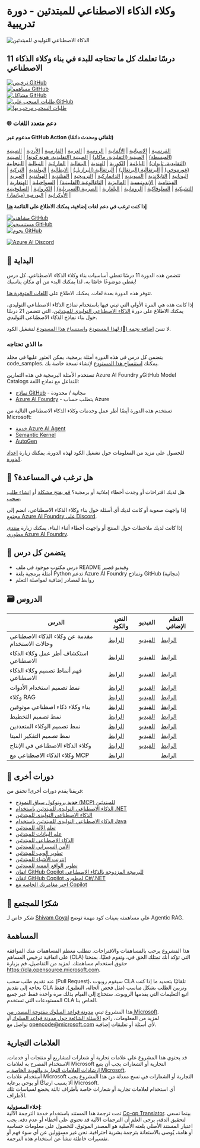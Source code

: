<!--
CO_OP_TRANSLATOR_METADATA:
{
  "original_hash": "9b4c2650691b24b20e0c912d01a466a2",
  "translation_date": "2025-08-21T12:10:41+00:00",
  "source_file": "README.md",
  "language_code": "ar"
}
-->
# وكلاء الذكاء الاصطناعي للمبتدئين - دورة تدريبية

![الذكاء الاصطناعي التوليدي للمبتدئين](../../translated_images/repo-thumbnail.083b24afed61b6dd27a7fc53798bebe9edf688a41031163a1fca9f61c64d63ec.ar.png)

## 11 درسًا تعلمك كل ما تحتاجه للبدء في بناء وكلاء الذكاء الاصطناعي

[![ترخيص GitHub](https://img.shields.io/github/license/microsoft/ai-agents-for-beginners.svg)](https://github.com/microsoft/ai-agents-for-beginners/blob/master/LICENSE?WT.mc_id=academic-105485-koreyst)  
[![مساهمو GitHub](https://img.shields.io/github/contributors/microsoft/ai-agents-for-beginners.svg)](https://GitHub.com/microsoft/ai-agents-for-beginners/graphs/contributors/?WT.mc_id=academic-105485-koreyst)  
[![مشاكل GitHub](https://img.shields.io/github/issues/microsoft/ai-agents-for-beginners.svg)](https://GitHub.com/microsoft/ai-agents-for-beginners/issues/?WT.mc_id=academic-105485-koreyst)  
[![طلبات السحب على GitHub](https://img.shields.io/github/issues-pr/microsoft/ai-agents-for-beginners.svg)](https://GitHub.com/microsoft/ai-agents-for-beginners/pulls/?WT.mc_id=academic-105485-koreyst)  
[![طلبات السحب مرحب بها](https://img.shields.io/badge/PRs-welcome-brightgreen.svg?style=flat-square)](http://makeapullrequest.com?WT.mc_id=academic-105485-koreyst)

### 🌐 دعم متعدد اللغات

#### مدعوم عبر GitHub Action (تلقائي ومحدث دائمًا)

[الفرنسية](../fr/README.md) | [الإسبانية](../es/README.md) | [الألمانية](../de/README.md) | [الروسية](../ru/README.md) | [العربية](./README.md) | [الفارسية](../fa/README.md) | [الأردية](../ur/README.md) | [الصينية (المبسطة)](../zh/README.md) | [الصينية (التقليدية، ماكاو)](../mo/README.md) | [الصينية (التقليدية، هونغ كونغ)](../hk/README.md) | [الصينية (التقليدية، تايوان)](../tw/README.md) | [اليابانية](../ja/README.md) | [الكورية](../ko/README.md) | [الهندية](../hi/README.md) | [البنغالية](../bn/README.md) | [الماراثية](../mr/README.md) | [النيبالية](../ne/README.md) | [البنجابية (غورموخي)](../pa/README.md) | [البرتغالية (البرتغال)](../pt/README.md) | [البرتغالية (البرازيل)](../br/README.md) | [الإيطالية](../it/README.md) | [البولندية](../pl/README.md) | [التركية](../tr/README.md) | [اليونانية](../el/README.md) | [التايلاندية](../th/README.md) | [السويدية](../sv/README.md) | [الدانماركية](../da/README.md) | [النرويجية](../no/README.md) | [الفنلندية](../fi/README.md) | [الهولندية](../nl/README.md) | [العبرية](../he/README.md) | [الفيتنامية](../vi/README.md) | [الإندونيسية](../id/README.md) | [الماليزية](../ms/README.md) | [التاغالوغية (الفلبينية)](../tl/README.md) | [السواحيلية](../sw/README.md) | [الهنغارية](../hu/README.md) | [التشيكية](../cs/README.md) | [السلوفاكية](../sk/README.md) | [الرومانية](../ro/README.md) | [البلغارية](../bg/README.md) | [الصربية (السيريلية)](../sr/README.md) | [الكرواتية](../hr/README.md) | [السلوفينية](../sl/README.md) | [الأوكرانية](../uk/README.md) | [البورمية (ميانمار)](../my/README.md)

**إذا كنت ترغب في دعم لغات إضافية، يمكنك الاطلاع على القائمة [هنا](https://github.com/Azure/co-op-translator/blob/main/getting_started/supported-languages.md)**

[![مشاهدو GitHub](https://img.shields.io/github/watchers/microsoft/ai-agents-for-beginners.svg?style=social&label=Watch)](https://GitHub.com/microsoft/ai-agents-for-beginners/watchers/?WT.mc_id=academic-105485-koreyst)  
[![مستنسخو GitHub](https://img.shields.io/github/forks/microsoft/ai-agents-for-beginners.svg?style=social&label=Fork)](https://GitHub.com/microsoft/ai-agents-for-beginners/network/?WT.mc_id=academic-105485-koreyst)  
[![نجوم GitHub](https://img.shields.io/github/stars/microsoft/ai-agents-for-beginners.svg?style=social&label=Star)](https://GitHub.com/microsoft/ai-agents-for-beginners/stargazers/?WT.mc_id=academic-105485-koreyst)

[![Azure AI Discord](https://dcbadge.limes.pink/api/server/kzRShWzttr)](https://discord.gg/kzRShWzttr)

## 🌱 البداية

تتضمن هذه الدورة 11 درسًا تغطي أساسيات بناء وكلاء الذكاء الاصطناعي. كل درس يغطي موضوعًا خاصًا به، لذا يمكنك البدء من أي مكان يناسبك!

تتوفر هذه الدورة بعدة لغات. يمكنك الاطلاع على [اللغات المتوفرة هنا](../..).

إذا كانت هذه هي المرة الأولى التي تبني فيها باستخدام نماذج الذكاء الاصطناعي التوليدي، يمكنك الاطلاع على دورة [الذكاء الاصطناعي التوليدي للمبتدئين](https://aka.ms/genai-beginners)، التي تتضمن 21 درسًا حول بناء نماذج الذكاء الاصطناعي التوليدي.

لا تنسَ [إضافة نجمة (🌟) لهذا المستودع](https://docs.github.com/en/get-started/exploring-projects-on-github/saving-repositories-with-stars?WT.mc_id=academic-105485-koreyst) و[استنساخ هذا المستودع](https://github.com/microsoft/ai-agents-for-beginners/fork) لتشغيل الكود.

### ما الذي تحتاجه

يتضمن كل درس في هذه الدورة أمثلة برمجية، يمكن العثور عليها في مجلد code_samples. يمكنك [استنساخ هذا المستودع](https://github.com/microsoft/ai-agents-for-beginners/fork) لإنشاء نسخة خاصة بك.

تستخدم الأمثلة البرمجية في هذه التمارين Azure AI Foundry وGitHub Model Catalogs للتفاعل مع نماذج اللغة:

- [نماذج GitHub](https://aka.ms/ai-agents-beginners/github-models) - مجانية / محدودة
- [Azure AI Foundry](https://aka.ms/ai-agents-beginners/ai-foundry) - يتطلب حساب Azure

تستخدم هذه الدورة أيضًا أطر عمل وخدمات وكلاء الذكاء الاصطناعي التالية من Microsoft:

- [خدمة Azure AI Agent](https://aka.ms/ai-agents-beginners/ai-agent-service)  
- [Semantic Kernel](https://aka.ms/ai-agents-beginners/semantic-kernel)  
- [AutoGen](https://aka.ms/ai-agents/autogen)  

للحصول على مزيد من المعلومات حول تشغيل الكود لهذه الدورة، يمكنك زيارة [إعداد الدورة](./00-course-setup/README.md).

## 🙏 هل ترغب في المساعدة؟

هل لديك اقتراحات أو وجدت أخطاء إملائية أو برمجية؟ [قم بفتح مشكلة](https://github.com/microsoft/ai-agents-for-beginners/issues?WT.mc_id=academic-105485-koreyst) أو [إنشاء طلب سحب](https://github.com/microsoft/ai-agents-for-beginners/pulls?WT.mc_id=academic-105485-koreyst).

إذا واجهت صعوبة أو كانت لديك أي أسئلة حول بناء وكلاء الذكاء الاصطناعي، انضم إلى [مجتمع Azure AI Foundry على Discord](https://discord.gg/kzRShWzttr).

إذا كانت لديك ملاحظات حول المنتج أو واجهت أخطاء أثناء البناء، يمكنك زيارة [منتدى مطوري Azure AI Foundry](https://aka.ms/azureaifoundry/forum).

## 📂 يتضمن كل درس

- درس مكتوب موجود في ملف README وفيديو قصير
- أمثلة برمجية بلغة Python تدعم Azure AI Foundry ونماذج GitHub (مجانية)
- روابط لمصادر إضافية لمواصلة التعلم

## 🗃️ الدروس

| **الدرس**                                | **النص والكود**                                   | **الفيديو**                                                  | **التعلم الإضافي**                                                                     |
|------------------------------------------|--------------------------------------------------|-------------------------------------------------------------|----------------------------------------------------------------------------------------|
| مقدمة عن وكلاء الذكاء الاصطناعي وحالات الاستخدام | [الرابط](./01-intro-to-ai-agents/README.md)      | [الفيديو](https://youtu.be/3zgm60bXmQk?si=z8QygFvYQv-9WtO1) | [الرابط](https://aka.ms/ai-agents-beginners/collection?WT.mc_id=academic-105485-koreyst) |
| استكشاف أطر عمل وكلاء الذكاء الاصطناعي   | [الرابط](./02-explore-agentic-frameworks/README.md) | [الفيديو](https://youtu.be/ODwF-EZo_O8?si=Vawth4hzVaHv-u0H) | [الرابط](https://aka.ms/ai-agents-beginners/collection?WT.mc_id=academic-105485-koreyst) |
| فهم أنماط تصميم وكلاء الذكاء الاصطناعي   | [الرابط](./03-agentic-design-patterns/README.md) | [الفيديو](https://youtu.be/m9lM8qqoOEA?si=BIzHwzstTPL8o9GF) | [الرابط](https://aka.ms/ai-agents-beginners/collection?WT.mc_id=academic-105485-koreyst) |
| نمط تصميم استخدام الأدوات               | [الرابط](./04-tool-use/README.md)                | [الفيديو](https://youtu.be/vieRiPRx-gI?si=2z6O2Xu2cu_Jz46N) | [الرابط](https://aka.ms/ai-agents-beginners/collection?WT.mc_id=academic-105485-koreyst) |
| وكلاء RAG                                | [الرابط](./05-agentic-rag/README.md)             | [الفيديو](https://youtu.be/WcjAARvdL7I?si=gKPWsQpKiIlDH9A3) | [الرابط](https://aka.ms/ai-agents-beginners/collection?WT.mc_id=academic-105485-koreyst) |
| بناء وكلاء ذكاء اصطناعي موثوقين          | [الرابط](./06-building-trustworthy-agents/README.md) | [الفيديو](https://youtu.be/iZKkMEGBCUQ?si=jZjpiMnGFOE9L8OK) | [الرابط](https://aka.ms/ai-agents-beginners/collection?WT.mc_id=academic-105485-koreyst) |
| نمط تصميم التخطيط                       | [الرابط](./07-planning-design/README.md)         | [الفيديو](https://youtu.be/kPfJ2BrBCMY?si=6SC_iv_E5-mzucnC) | [الرابط](https://aka.ms/ai-agents-beginners/collection?WT.mc_id=academic-105485-koreyst) |
| نمط تصميم الوكلاء المتعددين              | [الرابط](./08-multi-agent/README.md)             | [الفيديو](https://youtu.be/V6HpE9hZEx0?si=rMgDhEu7wXo2uo6g) | [الرابط](https://aka.ms/ai-agents-beginners/collection?WT.mc_id=academic-105485-koreyst) |
| نمط تصميم التفكير الميتا                 | [الرابط](./09-metacognition/README.md)           | [الفيديو](https://youtu.be/His9R6gw6Ec?si=8gck6vvdSNCt6OcF) | [الرابط](https://aka.ms/ai-agents-beginners/collection?WT.mc_id=academic-105485-koreyst) |
| وكلاء الذكاء الاصطناعي في الإنتاج         | [الرابط](./10-ai-agents-production/README.md)    | [الفيديو](https://youtu.be/l4TP6IyJxmQ?si=31dnhexRo6yLRJDl) | [الرابط](https://aka.ms/ai-agents-beginners/collection?WT.mc_id=academic-105485-koreyst) |
| وكلاء الذكاء الاصطناعي مع MCP            | [الرابط](./11-mcp/README.md)                     |                                                             | [الرابط](https://aka.ms/mcp-for-beginners)                                               |

## 🎒 دورات أخرى

فريقنا يقدم دورات أخرى! تحقق من:
- [**جديد** بروتوكول سياق النموذج (MCP) للمبتدئين](https://github.com/microsoft/mcp-for-beginners?WT.mc_id=academic-105485-koreyst)  
- [الذكاء الاصطناعي التوليدي للمبتدئين باستخدام .NET](https://github.com/microsoft/Generative-AI-for-beginners-dotnet?WT.mc_id=academic-105485-koreyst)  
- [الذكاء الاصطناعي التوليدي للمبتدئين](https://github.com/microsoft/generative-ai-for-beginners?WT.mc_id=academic-105485-koreyst)  
- [الذكاء الاصطناعي التوليدي للمبتدئين باستخدام Java](https://github.com/microsoft/generative-ai-for-beginners-java?WT.mc_id=academic-105485-koreyst)  
- [تعلم الآلة للمبتدئين](https://aka.ms/ml-beginners?WT.mc_id=academic-105485-koreyst)  
- [علم البيانات للمبتدئين](https://aka.ms/datascience-beginners?WT.mc_id=academic-105485-koreyst)  
- [الذكاء الاصطناعي للمبتدئين](https://aka.ms/ai-beginners?WT.mc_id=academic-105485-koreyst)  
- [الأمن السيبراني للمبتدئين](https://github.com/microsoft/Security-101??WT.mc_id=academic-96948-sayoung)  
- [تطوير الويب للمبتدئين](https://aka.ms/webdev-beginners?WT.mc_id=academic-105485-koreyst)  
- [إنترنت الأشياء للمبتدئين](https://aka.ms/iot-beginners?WT.mc_id=academic-105485-koreyst)  
- [تطوير الواقع الممتد للمبتدئين](https://github.com/microsoft/xr-development-for-beginners?WT.mc_id=academic-105485-koreyst)  
- [إتقان GitHub Copilot للبرمجة المزدوجة بالذكاء الاصطناعي](https://aka.ms/GitHubCopilotAI?WT.mc_id=academic-105485-koreyst)  
- [إتقان GitHub Copilot لمطوري C#/.NET](https://github.com/microsoft/mastering-github-copilot-for-dotnet-csharp-developers?WT.mc_id=academic-105485-koreyst)  
- [اختر مغامرتك الخاصة مع Copilot](https://github.com/microsoft/CopilotAdventures?WT.mc_id=academic-105485-koreyst)  

## 🌟 شكرًا للمجتمع  

شكر خاص لـ [Shivam Goyal](https://www.linkedin.com/in/shivam2003/) على مساهمته بعينات كود مهمة توضح Agentic RAG.  

## المساهمة  

هذا المشروع يرحب بالمساهمات والاقتراحات. تتطلب معظم المساهمات منك الموافقة على اتفاقية ترخيص المساهم (CLA) التي تؤكد أنك تمتلك الحق في، وتقوم فعليًا، بمنحنا حقوق استخدام مساهمتك. لمزيد من التفاصيل، قم بزيارة  
<https://cla.opensource.microsoft.com>.  

عند تقديم طلب سحب (Pull Request)، سيقوم روبوت CLA تلقائيًا بتحديد ما إذا كنت بحاجة إلى تقديم CLA وتزيين الطلب بشكل مناسب (مثل فحص الحالة، التعليق). فقط اتبع التعليمات التي يقدمها الروبوت. ستحتاج إلى القيام بذلك مرة واحدة فقط عبر جميع المستودعات التي تستخدم CLA الخاص بنا.  

هذا المشروع تبنى [مدونة قواعد السلوك مفتوحة المصدر من Microsoft](https://opensource.microsoft.com/codeofconduct/).  
لمزيد من المعلومات، راجع [الأسئلة الشائعة حول مدونة قواعد السلوك](https://opensource.microsoft.com/codeofconduct/faq/) أو  
تواصل مع [opencode@microsoft.com](mailto:opencode@microsoft.com) لأي أسئلة أو تعليقات إضافية.  

## العلامات التجارية  

قد يحتوي هذا المشروع على علامات تجارية أو شعارات لمشاريع أو منتجات أو خدمات. الاستخدام المصرح به لعلامات Microsoft التجارية أو الشعارات يجب أن يتبع  
[إرشادات العلامات التجارية والهوية الخاصة بـ Microsoft](https://www.microsoft.com/legal/intellectualproperty/trademarks/usage/general).  
استخدام علامات Microsoft التجارية أو الشعارات في نسخ معدلة من هذا المشروع يجب ألا يسبب ارتباكًا أو يوحي برعاية Microsoft.  
أي استخدام لعلامات تجارية أو شعارات خاصة بأطراف ثالثة يخضع لسياسات تلك الأطراف.  

**إخلاء المسؤولية**:  
تمت ترجمة هذا المستند باستخدام خدمة الترجمة الآلية [Co-op Translator](https://github.com/Azure/co-op-translator). بينما نسعى لتحقيق الدقة، يرجى العلم أن الترجمات الآلية قد تحتوي على أخطاء أو عدم دقة. يجب اعتبار المستند الأصلي بلغته الأصلية هو المصدر الموثوق. للحصول على معلومات حساسة أو هامة، يُوصى بالاستعانة بترجمة بشرية احترافية. نحن غير مسؤولين عن أي سوء فهم أو تفسيرات خاطئة تنشأ عن استخدام هذه الترجمة.
